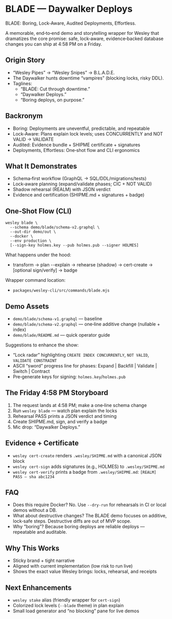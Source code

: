 # BLADE — Daywalker Deploys

BLADE: Boring, Lock‑Aware, Audited Deployments, Effortless.

A memorable, end‑to‑end demo and storytelling wrapper for Wesley that dramatizes the core promise: safe, lock‑aware, evidence‑backed database changes you can ship at 4:58 PM on a Friday.

## Origin Story

- “Wesley Pipes” → “Wesley Snipes” → B.L.A.D.E.
- The Daywalker hunts downtime “vampires” (blocking locks, risky DDL).
- Taglines:
  - “BLADE: Cut through downtime.”
  - “Daywalker Deploys.”
  - “Boring deploys, on purpose.”

## Backronym

- Boring: Deployments are uneventful, predictable, and repeatable
- Lock‑Aware: Plans explain lock levels; uses CONCURRENTLY and NOT VALID → VALIDATE
- Audited: Evidence bundle + SHIPME certificate + signatures
- Deployments, Effortless: One‑shot flow and CLI ergonomics

## What It Demonstrates

- Schema‑first workflow (GraphQL → SQL/DDL/migrations/tests)
- Lock‑aware planning (expand/validate phases; CIC + NOT VALID)
- Shadow rehearsal (REALM) with JSON verdict
- Evidence and certification (SHIPME.md + signatures + badge)

## One‑Shot Flow (CLI)

```
wesley blade \
  --schema demo/blade/schema-v2.graphql \
  --out-dir demo/out \
  --docker \
  --env production \
  [--sign-key holmes.key --pub holmes.pub --signer HOLMES]
```

What happens under the hood:
- transform → plan --explain → rehearse (shadow) → cert-create → [optional sign/verify] → badge

Wrapper command location:
- `packages/wesley-cli/src/commands/blade.mjs`

## Demo Assets

- `demo/blade/schema-v1.graphql` — baseline
- `demo/blade/schema-v2.graphql` — one‑line additive change (nullable + index)
- `demo/blade/README.md` — quick operator guide

Suggestions to enhance the show:
- “Lock radar” highlighting `CREATE INDEX CONCURRENTLY`, `NOT VALID`, `VALIDATE CONSTRAINT`
- ASCII “sword” progress line for phases: Expand | Backfill | Validate | Switch | Contract
- Pre‑generate keys for signing: `holmes.key`/`holmes.pub`

## The Friday 4:58 PM Storyboard

1) The request lands at 4:58 PM; make a one‑line schema change
2) Run `wesley blade` — watch plan explain the locks
3) Rehearsal PASS prints a JSON verdict and timing
4) Create SHIPME.md, sign, and verify a badge
5) Mic drop: “Daywalker Deploys.”

## Evidence + Certificate

- `wesley cert-create` renders `.wesley/SHIPME.md` with a canonical JSON block
- `wesley cert-sign` adds signatures (e.g., HOLMES) to `.wesley/SHIPME.md`
- `wesley cert-verify` prints a badge from `.wesley/SHIPME.md`: `[REALM] PASS — sha abc1234`

## FAQ

- Does this require Docker? No. Use `--dry-run` for rehearsals in CI or local demos without a DB.
- What about destructive changes? The BLADE demo focuses on additive, lock‑safe steps. Destructive diffs are out of MVP scope.
- Why “boring”? Because boring deploys are reliable deploys — repeatable and auditable.

## Why This Works

- Sticky brand + tight narrative
- Aligned with current implementation (low risk to run live)
- Shows the exact value Wesley brings: locks, rehearsal, and receipts

## Next Enhancements

- `wesley stake` alias (friendly wrapper for `cert-sign`)
- Colorized lock levels (`--blade` theme) in plan explain
- Small load generator and “no blocking” pane for live demos
